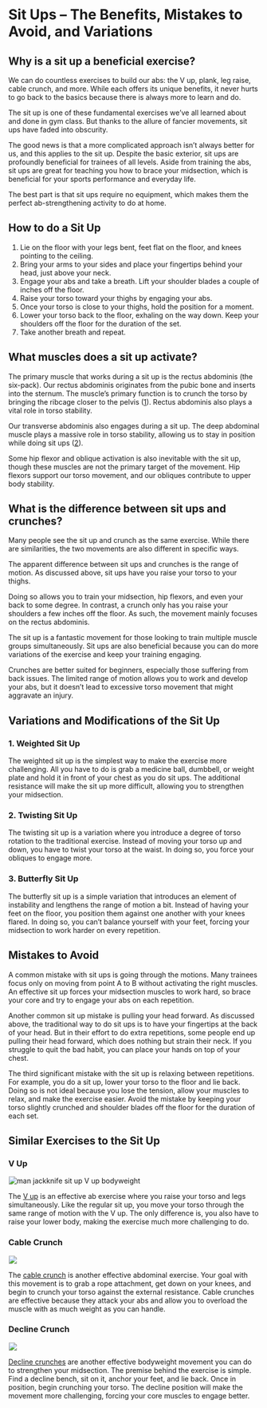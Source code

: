# Sit Ups – The Benefits, Mistakes to Avoid, and Variations

## Why is a sit up a beneficial exercise?

We can do countless exercises to build our abs: the V up, plank, leg raise, cable crunch, and more. While each offers its unique benefits, it never hurts to go back to the basics because there is always more to learn and do.

The sit up is one of these fundamental exercises we’ve all learned about and done in gym class. But thanks to the allure of fancier movements, sit ups have faded into obscurity. 

The good news is that a more complicated approach isn’t always better for us, and this applies to the sit up. Despite the basic exterior, sit ups are profoundly beneficial for trainees of all levels. Aside from training the abs, sit ups are great for teaching you how to brace your midsection, which is beneficial for your sports performance and everyday life.

The best part is that sit ups require no equipment, which makes them the perfect ab-strengthening activity to do at home.

## How to do a Sit Up 

  1. Lie on the floor with your legs bent, feet flat on the floor, and knees pointing to the ceiling. 
  2. Bring your arms to your sides and place your fingertips behind your head, just above your neck.
  3. Engage your abs and take a breath. Lift your shoulder blades a couple of inches off the floor.
  4. Raise your torso toward your thighs by engaging your abs.
  5. Once your torso is close to your thighs, hold the position for a moment.
  6. Lower your torso back to the floor, exhaling on the way down. Keep your shoulders off the floor for the duration of the set.
  7. Take another breath and repeat.

## What muscles does a sit up activate?

The primary muscle that works during a sit up is the rectus abdominis (the six-pack). Our rectus abdominis originates from the pubic bone and inserts into the sternum. The muscle’s primary function is to crunch the torso by bringing the ribcage closer to the pelvis ([1](https://www.physio-pedia.com/Rectus_Abdominis)). Rectus abdominis also plays a vital role in torso stability. 

Our transverse abdominis also engages during a sit up. The deep abdominal muscle plays a massive role in torso stability, allowing us to stay in position while doing sit ups ([2](https://www.physio-pedia.com/Transversus_Abdominis)). 

Some hip flexor and oblique activation is also inevitable with the sit up, though these muscles are not the primary target of the movement. Hip flexors support our torso movement, and our obliques contribute to upper body stability. 

## What is the difference between sit ups and crunches? 

Many people see the sit up and crunch as the same exercise. While there are similarities, the two movements are also different in specific ways. 

The apparent difference between sit ups and crunches is the range of motion. As discussed above, sit ups have you raise your torso to your thighs. 

Doing so allows you to train your midsection, hip flexors, and even your back to some degree. In contrast, a crunch only has you raise your shoulders a few inches off the floor. As such, the movement mainly focuses on the rectus abdominis.

The sit up is a fantastic movement for those looking to train multiple muscle groups simultaneously. Sit ups are also beneficial because you can do more variations of the exercise and keep your training engaging. 

Crunches are better suited for beginners, especially those suffering from back issues. The limited range of motion allows you to work and develop your abs, but it doesn’t lead to excessive torso movement that might aggravate an injury.

## Variations and Modifications of the Sit Up

### 1\. Weighted Sit Up

The weighted sit up is the simplest way to make the exercise more challenging. All you have to do is grab a medicine ball, dumbbell, or weight plate and hold it in front of your chest as you do sit ups. The additional resistance will make the sit up more difficult, allowing you to strengthen your midsection.

### 2\. Twisting Sit Up

The twisting sit up is a variation where you introduce a degree of torso rotation to the traditional exercise. Instead of moving your torso up and down, you have to twist your torso at the waist. In doing so, you force your obliques to engage more.

### 3\. Butterfly Sit Up

The butterfly sit up is a simple variation that introduces an element of instability and lengthens the range of motion a bit. Instead of having your feet on the floor, you position them against one another with your knees flared. In doing so, you can’t balance yourself with your feet, forcing your midsection to work harder on every repetition.

## Mistakes to Avoid

A common mistake with sit ups is going through the motions. Many trainees focus only on moving from point A to B without activating the right muscles. An effective sit up forces your midsection muscles to work hard, so brace your core and try to engage your abs on each repetition.

Another common sit up mistake is pulling your head forward. As discussed above, the traditional way to do sit ups is to have your fingertips at the back of your head. But in their effort to do extra repetitions, some people end up pulling their head forward, which does nothing but strain their neck. If you struggle to quit the bad habit, you can place your hands on top of your chest.

The third significant mistake with the sit up is relaxing between repetitions. For example, you do a sit up, lower your torso to the floor and lie back. Doing so is not ideal because you lose the tension, allow your muscles to relax, and make the exercise easier. Avoid the mistake by keeping your torso slightly crunched and shoulder blades off the floor for the duration of each set.

## Similar Exercises to the Sit Up

### V Up

![man jackknife sit up V up bodyweight](data:image/gif;base64,R0lGODlhAQABAAAAACH5BAEKAAEALAAAAAABAAEAAAICTAEAOw==)![man jackknife sit up V up bodyweight](https://www.hevyapp.com/wp-content/uploads/DSC03886-1024x683.jpg)

The [V up](https://www.hevyapp.com/exercises/how-to-v-up/) is an effective ab exercise where you raise your torso and legs simultaneously. Like the regular sit up, you move your torso through the same range of motion with the V up. The only difference is, you also have to raise your lower body, making the exercise much more challenging to do.

### Cable Crunch

![](data:image/gif;base64,R0lGODlhAQABAAAAACH5BAEKAAEALAAAAAABAAEAAAICTAEAOw==)![](https://www.hevyapp.com/wp-content/uploads/01751201-Cable-Kneeling-Crunch_Waist.jpg)

The [cable crunch](https://www.hevyapp.com/exercises/how-to-cable-crunch/) is another effective abdominal exercise. Your goal with this movement is to grab a rope attachment, get down on your knees, and begin to crunch your torso against the external resistance. Cable crunches are effective because they attack your abs and allow you to overload the muscle with as much weight as you can handle.

### Decline Crunch

![](data:image/gif;base64,R0lGODlhAQABAAAAACH5BAEKAAEALAAAAAABAAEAAAICTAEAOw==)![](https://www.hevyapp.com/wp-content/uploads/02771201-Decline-Crunch_Waist.jpg)

[Decline crunches](https://www.hevyapp.com/exercises/how-to-decline-crunch/) are another effective bodyweight movement you can do to strengthen your midsection. The premise behind the exercise is simple. Find a decline bench, sit on it, anchor your feet, and lie back. Once in position, begin crunching your torso. The decline position will make the movement more challenging, forcing your core muscles to engage better.